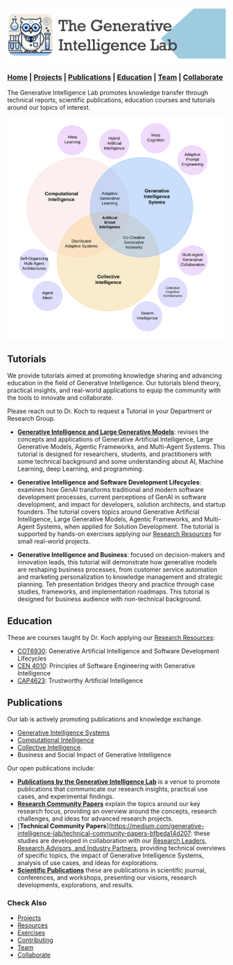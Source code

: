 ![GenI-Lab Banner](./images/genilab-banner.png)

### [Home](./index.md) | [Projects](./projects.md) | [Publications](./knowledge.md) | [Education](./knowledge.md#education) | [Team](./people.html) | [Collaborate](./collaborate.md)


The Generative Intelligence Lab promotes knowledge transfer through technical reports, scientific publications, education courses and tutorials around our topics of interest.

![GenI-Lab Research Topics](./images/genilab-research-info.png)


## Tutorials

We provide tutorials aimed at promoting knowledge sharing and advancing education in the field of Generative Intelligence. Our tutorials blend theory, practical insights, and real-world applications to equip the community with the tools to innovate and collaborate.

Please reach out to Dr. Koch to request a Tutorial in your Department or Research Group.

* [**Generative Intelligence and Large Generative Models**](./pdfs/TUTORIAL%20Generative%20AI%20and%20Large%20Generative%20Models.pdf): revises the concepts and applications of Generative Artificial Intelligence, Large Generative Models, Agentic Frameworks, and Multi-Agent Systems. This tutorial is designed for researchers, students, and practitioners with some technical background and some understanding about AI, Machine Learning, deep Learning, and programming.

* **Generative Intelligence and Software Development Lifecycles**: examines how GenAI transforms traditional and modern software development processes, current perceptions of GenAI in software development, and impact for developers, solution architects, and startup founders. The tutorial covers topics around Generative Artificial Intelligence, Large Generative Models, Agentic Frameworks, and Multi-Agent Systems, when applied for Solution Development. The tutorial is supported by hands-on exercises applying our [Research Resources](./projects.md#resources) for small real-world projects. 

* **Generative Intelligence and Business**: focused on decision-makers and innovation leads, this tutorial will demonstrate how generative models are reshaping business processes, from customer service automation and marketing personalization to knowledge management and strategic planning. Teh presentation bridges theory and practice through case studies, frameworks, and implementation roadmaps. This tutorial is designed for business audience with non-technical background.

## Education

These are courses taught by Dr. Koch applying  our [Research Resources](./projects.md#resources):

* [COT6930](https://fau.simplesyllabus.com/en-US/doc/nre6c4z6g/Spring-2025-1-Full-Term-COT-6930-001-Topics-in-Computer-Science?mode=view): Generative Artificial Intelligence and Software Development Lifecycles
* [CEN 4010](https://fau.simplesyllabus.com/doc/yolipf0x2/Spring-2025-1-Full-Term-CEN-4010-001-Prin-Software-Engineering?mode=view): Principles of Software Engineering with Generative Intelligence
* [CAP4623](https://fau.simplesyllabus.com/en-US/doc/h6c9776hw/Fall-2024-1-Full-Term-CAP-4623-001-?mode=view): Trustworthy Artificial Intelligence



## Publications

Our lab is actively promoting publications and knowledge exchange.

* [Generative Intelligence Systems](https://medium.com/generative-intelligence-lab/generative-intelligence-systems-concepts-and-research-opportunities-0740b1b5c7eb)
* [Computational Intelligence](https://medium.com/generative-intelligence-lab/computational-intelligence-concepts-and-research-opportunities-c32d4a65eddb)
* [Collective Intelligence](https://medium.com/generative-intelligence-lab/collective-intelligence-concepts-and-research-opportunities-6130ef044114). 
* Business and Social Impact of Generative Intelligence

Our open publications include:

* [**Publications by the Generative Intelligence Lab**](https://medium.com/generative-intelligence-lab) is a venue to promote publications that communicate our research insights, practical use cases, and experimental findings. 
* [**Research Community Papers**](https://medium.com/generative-intelligence-lab/community-papers-series-ebacc91b47ea) explain the topics around our key research focus, providing an overview around the concepts, research challenges, and ideas for advanced research projects.
* [**Technical Community Papers**](https://medium.com/generative-intelligence-lab/technical-community-papers-bfbeda14d207: these studies are developed in collaboration with our [Research Leaders, Research Advisors, and Industry Partners](./people.html), providing technical overviews of specific topics, the impact of Generative Intelligence Systems, analysis of use cases, and ideas for explorations.
* [**Scientific Publications**](https://scholar.google.com/citations?hl=en&user=-jD2UDsAAAAJ&view_op=list_works&sortby=pubdate) these are publications in scientific journal, conferences, and workshops, presenting our visions, research developments, explorations, and results.



### Check Also
* [Projects](./projects.md)
* [Resources](./projects.md#resources)
* [Exercises](./exercises.md)
* [Contributing](./contribute.md)
* [Team](./people.html)
* [Collaborate](./collaborate.md)

 
